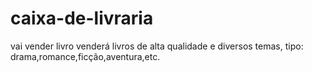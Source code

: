 # caixa-de-livraria
vai vender livro
venderá livros de alta qualidade e diversos temas, tipo: drama,romance,ficção,aventura,etc.
